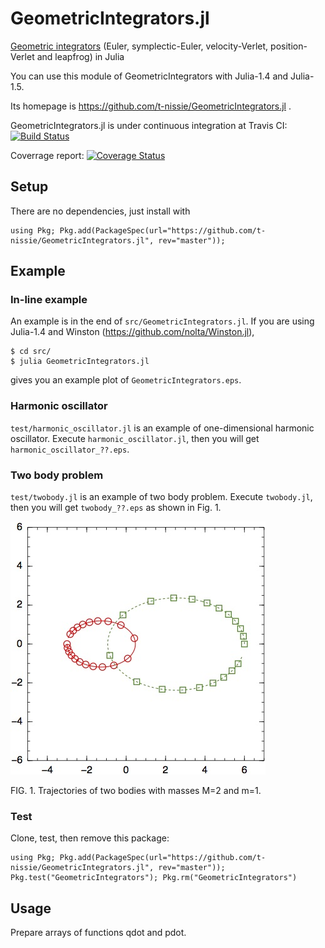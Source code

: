 GeometricIntegrators.jl
=======================
[Geometric integrators](https://en.wikipedia.org/wiki/Geometric_integrator)
(Euler, symplectic-Euler, velocity-Verlet, position-Verlet and leapfrog) in Julia

You can use this module of GeometricIntegrators with Julia-1.4 and Julia-1.5.

Its homepage is https://github.com/t-nissie/GeometricIntegrators.jl .

GeometricIntegrators.jl is under continuous integration at Travis CI:
[![Build Status](https://travis-ci.com/t-nissie/GeometricIntegrators.jl.svg?branch=master)](https://travis-ci.com/github/t-nissie/GeometricIntegrators.jl)

Coverrage report:
[![Coverage Status](https://coveralls.io/repos/github/t-nissie/GeometricIntegrators.jl/badge.svg?branch=master)](https://coveralls.io/github/t-nissie/GeometricIntegrators.jl?branch=master)

## Setup
There are no dependencies, just install with

    using Pkg; Pkg.add(PackageSpec(url="https://github.com/t-nissie/GeometricIntegrators.jl", rev="master"));

## Example
### In-line example
An example is in the end of `src/GeometricIntegrators.jl`.
If you are using Julia-1.4 and
Winston (https://github.com/nolta/Winston.jl),

    $ cd src/
    $ julia GeometricIntegrators.jl

gives you an example plot of `GeometricIntegrators.eps`.

### Harmonic oscillator
`test/harmonic_oscillator.jl` is an example of one-dimensional harmonic oscillator.
Execute `harmonic_oscillator.jl`, then you will get `harmonic_oscillator_??.eps`.

### Two body problem
`test/twobody.jl` is an example of two body problem.
Execute `twobody.jl`, then you will get `twobody_??.eps` as shown in Fig. 1.

![twobody](https://raw.githubusercontent.com/t-nissie/GeometricIntegrators.jl/master/docs/twobody.jpg "two body problem")

FIG. 1. Trajectories of two bodies with masses M=2 and m=1.

### Test
Clone, test, then remove this package:

    using Pkg; Pkg.add(PackageSpec(url="https://github.com/t-nissie/GeometricIntegrators.jl", rev="master")); Pkg.test("GeometricIntegrators"); Pkg.rm("GeometricIntegrators")

## Usage
Prepare arrays of functions qdot and pdot.
